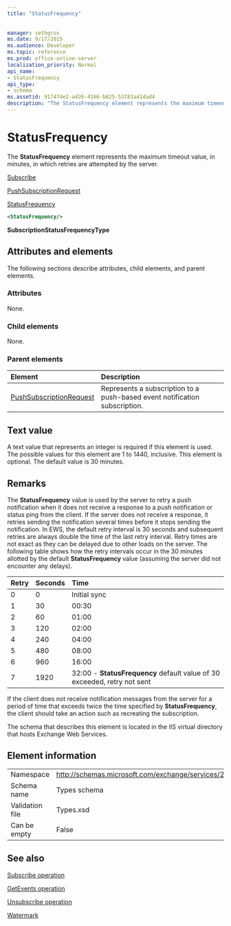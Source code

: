 ```yaml
---
title: "StatusFrequency"
 
 
manager: sethgros
ms.date: 9/17/2015
ms.audience: Developer
ms.topic: reference
ms.prod: office-online-server
localization_priority: Normal
api_name:
- StatusFrequency
api_type:
- schema
ms.assetid: 917474e2-a426-4166-b825-53783a41dad4
description: "The StatusFrequency element represents the maximum timeout value, in minutes, in which retries are attempted by the server."
---
```


# StatusFrequency

The **StatusFrequency** element represents the maximum timeout value, in minutes, in which retries are attempted by the server. 
  
[Subscribe](subscribe.md)
  
[PushSubscriptionRequest](pushsubscriptionrequest.md)
  
[StatusFrequency](statusfrequency.md)
  
```XML
<StatusFrequency/>
```

 **SubscriptionStatusFrequencyType**
## Attributes and elements

The following sections describe attributes, child elements, and parent elements.
  
### Attributes

None.
  
### Child elements

None.
  
### Parent elements

|**Element**|**Description**|
|:-----|:-----|
|[PushSubscriptionRequest](pushsubscriptionrequest.md) <br/> |Represents a subscription to a push-based event notification subscription.  <br/> |
   
## Text value

A text value that represents an integer is required if this element is used. The possible values for this element are 1 to 1440, inclusive. This element is optional. The default value is 30 minutes.
  
## Remarks

The **StatusFrequency** value is used by the server to retry a push notification when it does not receive a response to a push notification or status ping from the client. If the server does not receive a response, it retries sending the notification several times before it stops sending the notification. In EWS, the default retry interval is 30 seconds and subsequent retries are always double the time of the last retry interval. Retry times are not exact as they can be delayed due to other loads on the server. The following table shows how the retry intervals occur in the 30 minutes allotted by the default **StatusFrequency** value (assuming the server did not encounter any delays). 
  
|**Retry**|**Seconds**|**Time**|
|:-----|:-----|:-----|
|0  <br/> |0  <br/> |Initial sync  <br/> |
|1  <br/> |30  <br/> |00:30  <br/> |
|2  <br/> |60  <br/> |01:00  <br/> |
|3  <br/> |120  <br/> |02:00  <br/> |
|4  <br/> |240  <br/> |04:00  <br/> |
|5  <br/> |480  <br/> |08:00  <br/> |
|6  <br/> |960  <br/> |16:00  <br/> |
|7  <br/> |1920  <br/> |32:00 - **StatusFrequency** default value of 30 exceeded, retry not sent  <br/> |
   
If the client does not receive notification messages from the server for a period of time that exceeds twice the time specified by **StatusFrequency**, the client should take an action such as recreating the subscription. 
  
The schema that describes this element is located in the IIS virtual directory that hosts Exchange Web Services.
  
## Element information

|||
|:-----|:-----|
|Namespace  <br/> |http://schemas.microsoft.com/exchange/services/2006/types  <br/> |
|Schema name  <br/> |Types schema  <br/> |
|Validation file  <br/> |Types.xsd  <br/> |
|Can be empty  <br/> |False  <br/> |
   
## See also



[Subscribe operation](subscribe-operation.md)
  
[GetEvents operation](getevents-operation.md)
  
[Unsubscribe operation](unsubscribe-operation.md)
  
[Watermark](watermark.md)

